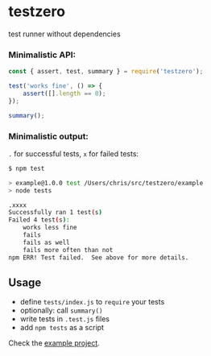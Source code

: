 # testzero

test runner without dependencies

### Minimalistic API:

```javascript
const { assert, test, summary } = require('testzero');

test('works fine', () => {
	assert([].length == 0);
});

summary();
```

### Minimalistic output:

`.` for successful tests, `x` for failed tests:

```bash
$ npm test

> example@1.0.0 test /Users/chris/src/testzero/example
> node tests

.xxxx
Successfully ran 1 test(s)
Failed 4 test(s):
	works less fine
	fails
	fails as well
	fails more often than not
npm ERR! Test failed.  See above for more details.
```

## Usage

* define `tests/index.js` to `require` your tests
* optionally: call `summary()`
* write tests in `.test.js` files
* add `npm tests` as a script

Check the [example project](https://github.com/stchris/testzero/blob/master/example/).

